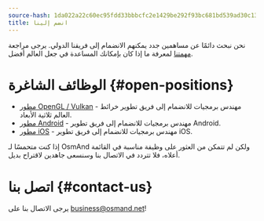 ```yaml
---
source-hash: 1da022a22c60ec95fdd33bbbcfc2e1429be292f93bc681bd539ad30c139aacc4
title: انضم إلينا
---
```

نحن نبحث دائمًا عن مساهمين جدد يمكنهم الانضمام إلى فريقنا الدولي. يرجى مراجعة [مهمتنا](./mission.md) لمعرفة ما إذا كان بإمكانك المساعدة في جعل العالم أفضل.

# الوظائف الشاغرة {#open-positions}

- [مطور OpenGL / Vulkan](./opengl-vulkan-dev.md) - مهندس برمجيات للانضمام إلى فريق تطوير خرائط العالم ثلاثية الأبعاد.
- [مطور Android](./android-dev.md) - مهندس برمجيات للانضمام إلى فريق تطوير Android.
- [مطور iOS](./ios-dev.md) - مهندس برمجيات للانضمام إلى فريق تطوير iOS.

إذا كنت متحمسًا لـ OsmAnd ولكن لم تتمكن من العثور على وظيفة مناسبة في القائمة أعلاه، فلا تتردد في الاتصال بنا وسنسعى جاهدين لاقتراح بديل.

# اتصل بنا {#contact-us}

يرجى الاتصال بنا على business@osmand.net!